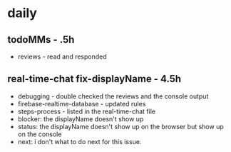 # daily

## todoMMs - .5h
* reviews - read and responded

## real-time-chat fix-displayName - 4.5h
* debugging - double checked the reviews and the console output
* firebase-realtime-database - updated rules
* steps-process - listed in the real-time-chat file
* blocker: the displayName doesn't show up
* status: the displayName doesn't show up on the browser but show up on the console
* next: i don't what to do next for this issue.